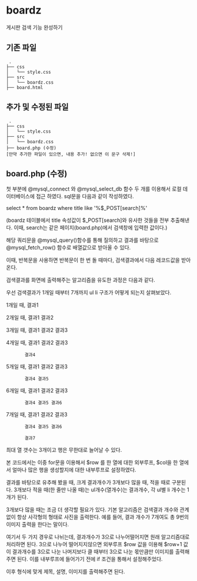 # boardz
게시판 검색 기능 완성하기

## 기존 파일
```
 .
├── css
│   └── style.css
├── src
│   └── boardz.css
├── board.html
```

## 추가 및 수정된 파일
```
 .
├── css
│   └── style.css
├── src
│   └── boardz.css
├── board.php (수정)
[만약 추가한 파일이 있으면, 내용 추가! 없으면 이 문구 삭제!]
```

## board.php (수정)
첫 부분에 @mysql_connect 와 @mysql_select_db 함수 두 개를 이용해서 로컬 데이터베이스에 접근 하였다.
sql문을 다음과 같이 작성하였다.

select * from boardz where title like '%$_POST[search]%'

(boardz 테이블에서 title 속성값이 $_POST[search]와 유사한 것들을 전부 추출해낸다. 이때, search는 같은 페이지(board.php)에서 검색창에 입력한 값이다.)

해당 쿼리문을 @mysql_query()함수를 통해 질의하고 결과를 바탕으로 @mysql_fetch_row() 함수로 배열값으로 받아올 수 있다.

이때, 반복문을 사용하면 반복문이 한 번 돌 때마다, 검색결과에서 다음 레코드값을 받아온다.

검색결과를 화면에 출력해주는 알고리즘을 유도한 과정은 다음과 같다.

우선 검색결과가 1개일 때부터 7개까지 ul li 구조가 어떻게 되는지 살펴보았다.

1개일 때, 결과1

2개일 때, 결과1 결과2

3개일 때, 결과1 결과2 결과3

4개일 때, 결과1 결과2 결과3
         
           결과4

5개일 때, 결과1 결과2 결과3
               
           결과4 결과5
6개일 때, 결과1 결과2 결과3
               
           결과4 결과5 결과6
           
7개일 때, 결과1 결과2 결과3
               
           결과4 결과5 결과6
           
           결과7
       
최대 열 갯수는 3개이고 행은 무한대로 늘어날 수 있다.

본 코드에서는 이중 for문을 이용해서 $row 를 한 열에 대한 외부루프, $col을 한 열에서 얼마나 많은 행을 생성할지에 대한 내부루프로 설정하였다.
    
결과를 바탕으로 유추해 봤을 때, 크게 결과개수가 3개보다 많을 때, 적을 때로 구분된다.
3개보다 적을 때(한 줄만 나올 때)는 ul개수(열개수)는 결과개수, 각 ul별 li 개수는 1개가 된다.

3개보다 많을 때는 조금 더 생각할 필요가 있다.
기본 알고리즘은 검색결과 개수와 관계없이 항상 사각형의 형태로 사진을 출력한다. 예를 들어, 결과 개수가 7개여도 총 9번의 이미지 출력을 한다는 말이다.

여기서 두 가지 경우로 나뉘는데, 결과개수가 3으로 나누어떨어지면 원래 알고리즘대로 처리하면 된다. 3으로 나누어 떨어지지않으면 
외부루프 $row 값을 이용해 $row+1 값이 결과개수를 3으로 나눈 나머지보다 클 때부터 3으로 나눈 몫만큼만 이미지를 출력해주면 된다.
이를 내부루프에 들어가기 전에 if 조건을 통해서 설정해주었다.

이후 형식에 맞게 제목, 설명, 이미지를 출력해주면 된다.